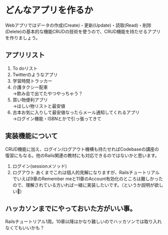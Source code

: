 # どんなアプリを作るか
Webアプリではデータの作成(Create)・更新(Update)・読取(Read)・削除(Delete)の基本的な機能CRUDの技術を使うので、CRUD機能を持たせるアプリを作りましょう。

## アプリリスト
1. To doリスト
2. Twitterのようなアプリ
3. 学習時間トラッカー
4. 介護タクシー配車  
    →飲み会で出てたやつやっちゃう？
5. 買い物便利アプリ  
    →ほしい物リストと最安値
6. 古本お気に入りして最安値なったらメール通知してくれるアプリ  
    →ログイン機能・ISBNとかで引っ張ってきて

## 実装機能について
CRUD機能に加え、ログイン/ログアウト機構も持たせればCodebaseの講座の復習にもなる。他のRails関連の教材にも対応できるのではないかと思います。  
1. ログイン(sessionメソッド)
2. ログアウト
あくまでこれは個人的見解になりますが、Railsチュートリアルでいえば9章のRemember meと11章のAccount有効化のところは難しかったので、理解されている方いれば一緒に実装したいです。（というか説明が欲しい🥹)

## ハッカソンまでにやっておいた方がいい事。
Railsチュートリアル1周。10章以降はかなり難しいのでハッカソンでは取り入れなくてもいいかも？

